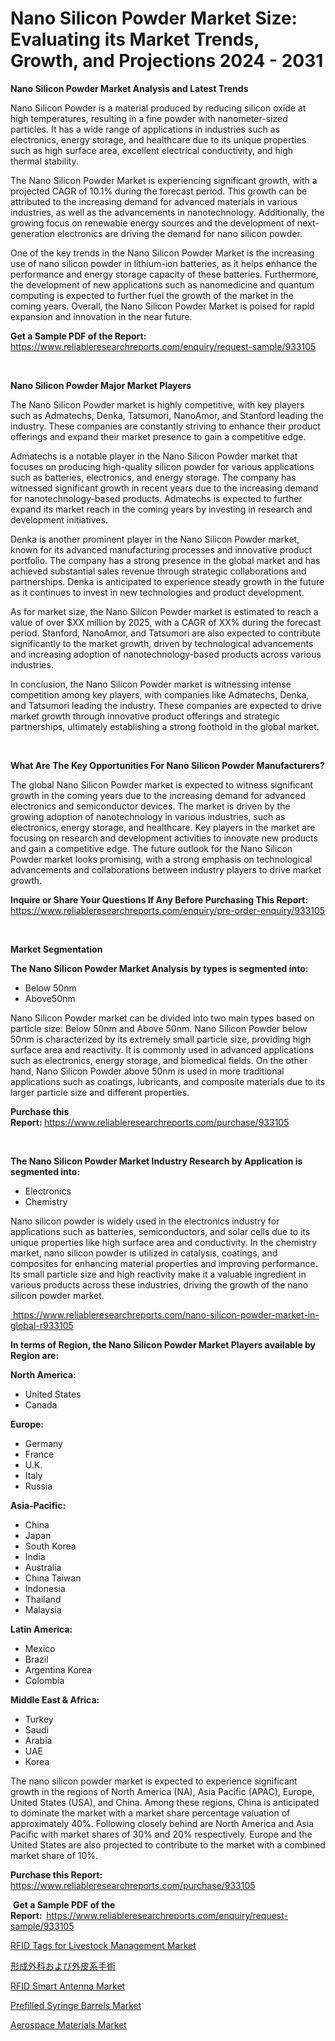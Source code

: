 <p><h1>Nano Silicon Powder Market Size: Evaluating its Market Trends, Growth, and Projections 2024 - 2031</h1></p><p><strong>Nano Silicon Powder Market Analysis and Latest Trends</strong></p>
<p><p>Nano Silicon Powder is a material produced by reducing silicon oxide at high temperatures, resulting in a fine powder with nanometer-sized particles. It has a wide range of applications in industries such as electronics, energy storage, and healthcare due to its unique properties such as high surface area, excellent electrical conductivity, and high thermal stability.</p><p>The Nano Silicon Powder Market is experiencing significant growth, with a projected CAGR of 10.1% during the forecast period. This growth can be attributed to the increasing demand for advanced materials in various industries, as well as the advancements in nanotechnology. Additionally, the growing focus on renewable energy sources and the development of next-generation electronics are driving the demand for nano silicon powder.</p><p>One of the key trends in the Nano Silicon Powder Market is the increasing use of nano silicon powder in lithium-ion batteries, as it helps enhance the performance and energy storage capacity of these batteries. Furthermore, the development of new applications such as nanomedicine and quantum computing is expected to further fuel the growth of the market in the coming years. Overall, the Nano Silicon Powder Market is poised for rapid expansion and innovation in the near future.</p></p>
<p><strong>Get a Sample PDF of the Report:&nbsp;</strong> <a href="https://www.reliableresearchreports.com/enquiry/request-sample/933105">https://www.reliableresearchreports.com/enquiry/request-sample/933105</a></p>
<p>&nbsp;</p>
<p><strong>Nano Silicon Powder Major Market Players</strong></p>
<p><p>The Nano Silicon Powder market is highly competitive, with key players such as Admatechs, Denka, Tatsumori, NanoAmor, and Stanford leading the industry. These companies are constantly striving to enhance their product offerings and expand their market presence to gain a competitive edge.</p><p>Admatechs is a notable player in the Nano Silicon Powder market that focuses on producing high-quality silicon powder for various applications such as batteries, electronics, and energy storage. The company has witnessed significant growth in recent years due to the increasing demand for nanotechnology-based products. Admatechs is expected to further expand its market reach in the coming years by investing in research and development initiatives.</p><p>Denka is another prominent player in the Nano Silicon Powder market, known for its advanced manufacturing processes and innovative product portfolio. The company has a strong presence in the global market and has achieved substantial sales revenue through strategic collaborations and partnerships. Denka is anticipated to experience steady growth in the future as it continues to invest in new technologies and product development.</p><p>As for market size, the Nano Silicon Powder market is estimated to reach a value of over $XX million by 2025, with a CAGR of XX% during the forecast period. Stanford, NanoAmor, and Tatsumori are also expected to contribute significantly to the market growth, driven by technological advancements and increasing adoption of nanotechnology-based products across various industries.</p><p>In conclusion, the Nano Silicon Powder market is witnessing intense competition among key players, with companies like Admatechs, Denka, and Tatsumori leading the industry. These companies are expected to drive market growth through innovative product offerings and strategic partnerships, ultimately establishing a strong foothold in the global market.</p></p>
<p>&nbsp;</p>
<p><strong>What Are The Key Opportunities For Nano Silicon Powder Manufacturers?</strong></p>
<p><p>The global Nano Silicon Powder market is expected to witness significant growth in the coming years due to the increasing demand for advanced electronics and semiconductor devices. The market is driven by the growing adoption of nanotechnology in various industries, such as electronics, energy storage, and healthcare. Key players in the market are focusing on research and development activities to innovate new products and gain a competitive edge. The future outlook for the Nano Silicon Powder market looks promising, with a strong emphasis on technological advancements and collaborations between industry players to drive market growth.</p></p>
<p><strong>Inquire or Share Your Questions If Any Before Purchasing This Report:</strong> <a href="https://www.reliableresearchreports.com/enquiry/pre-order-enquiry/933105">https://www.reliableresearchreports.com/enquiry/pre-order-enquiry/933105</a></p>
<p>&nbsp;</p>
<p><strong>Market Segmentation</strong></p>
<p><strong>The Nano Silicon Powder Market Analysis by types is segmented into:</strong></p>
<p><ul><li>Below 50nm</li><li>Above50nm</li></ul></p>
<p><p>Nano Silicon Powder market can be divided into two main types based on particle size: Below 50nm and Above 50nm. Nano Silicon Powder below 50nm is characterized by its extremely small particle size, providing high surface area and reactivity. It is commonly used in advanced applications such as electronics, energy storage, and biomedical fields. On the other hand, Nano Silicon Powder above 50nm is used in more traditional applications such as coatings, lubricants, and composite materials due to its larger particle size and different properties.</p></p>
<p><strong>Purchase this Report:&nbsp;</strong><a href="https://www.reliableresearchreports.com/purchase/933105">https://www.reliableresearchreports.com/purchase/933105</a></p>
<p>&nbsp;</p>
<p><strong>The Nano Silicon Powder Market Industry Research by Application is segmented into:</strong></p>
<p><ul><li>Electronics</li><li>Chemistry</li></ul></p>
<p><p>Nano silicon powder is widely used in the electronics industry for applications such as batteries, semiconductors, and solar cells due to its unique properties like high surface area and conductivity. In the chemistry market, nano silicon powder is utilized in catalysis, coatings, and composites for enhancing material properties and improving performance. Its small particle size and high reactivity make it a valuable ingredient in various products across these industries, driving the growth of the nano silicon powder market.</p></p>
<p><a href="https://www.reliableresearchreports.com/nano-silicon-powder-market-in-global-r933105">&nbsp;https://www.reliableresearchreports.com/nano-silicon-powder-market-in-global-r933105</a></p>
<p><strong>In terms of Region, the Nano Silicon Powder Market Players available by Region are:</strong></p>
<p>
    <p> <strong> North America: </strong>
        <ul>
            <li>United States</li>
            <li>Canada</li>
        </ul>
        </p> 
    <p> <strong> Europe: </strong>
        <ul>
            <li>Germany</li>
            <li>France</li>
            <li>U.K.</li>
            <li>Italy</li>
            <li>Russia</li>
        </ul>
        </p> 
    <p> <strong> Asia-Pacific: </strong>
        <ul>
            <li>China</li>
            <li>Japan</li>
            <li>South Korea</li>
            <li>India</li>
            <li>Australia</li>
            <li>China Taiwan</li>
            <li>Indonesia</li>
            <li>Thailand</li>
            <li>Malaysia</li>
        </ul>
        </p> 
    <p> <strong> Latin America: </strong>
        <ul>
            <li>Mexico</li>
            <li>Brazil</li>
            <li>Argentina Korea</li>
            <li>Colombia</li>
        </ul>
        </p> 
    <p> <strong> Middle East & Africa: </strong>
        <ul>
            <li>Turkey</li>
            <li>Saudi</li>
            <li>Arabia</li>
            <li>UAE</li>
            <li>Korea</li>
        </ul>
    </p>
    </p>
<p><p>The nano silicon powder market is expected to experience significant growth in the regions of North America (NA), Asia Pacific (APAC), Europe, United States (USA), and China. Among these regions, China is anticipated to dominate the market with a market share percentage valuation of approximately 40%. Following closely behind are North America and Asia Pacific with market shares of 30% and 20% respectively. Europe and the United States are also projected to contribute to the market with a combined market share of 10%.</p></p>
<p><strong>Purchase this Report: </strong><a href="https://www.reliableresearchreports.com/purchase/933105">https://www.reliableresearchreports.com/purchase/933105</a></p>
<p>&nbsp;<strong>Get a Sample PDF of the Report:&nbsp;&nbsp;</strong><a href="https://www.reliableresearchreports.com/enquiry/request-sample/933105">https://www.reliableresearchreports.com/enquiry/request-sample/933105</a></p>
<p><strong></strong></p>
<p><p><a href="https://github.com/tamvrosiya/Market-Research-Report-List-5/blob/main/rfid-tags-for-livestock-management-market.md">RFID Tags for Livestock Management Market</a></p><p><a href="https://medium.com/@titusboyer1/%E7%BE%8E%E5%AE%B9%E5%A4%96%E7%A7%91%E3%81%A8%E7%9A%AE%E8%86%9A%E7%B3%BB%E6%89%8B%E8%A1%93%E3%81%AE%E5%B8%82%E5%A0%B4%E3%81%AE%E3%83%9E%E3%83%83%E3%83%94%E3%83%B3%E3%82%B0-%E5%8B%95%E5%90%91-%E8%AA%B2%E9%A1%8C-%E3%81%8A%E3%82%88%E3%81%B3%E3%83%96%E3%83%AC%E3%83%BC%E3%82%AF%E3%82%B9%E3%83%AB%E3%83%BC-2024%E5%B9%B4-2031%E5%B9%B4-cba6d51868df">形成外科および外皮系手術</a></p><p><a href="https://github.com/pizolina/Market-Research-Report-List-6/blob/main/rfid-smart-antenna-market.md">RFID Smart Antenna Market</a></p><p><a href="https://issuu.com/reportprime-2/docs/prefilled-syringe-barrels-market-si_cec3cf8ecaad0e">Prefilled Syringe Barrels Market</a></p><p><a href="https://medium.com/@andrew.scott4567/aerospace-materials-market-revolution-2024-2031-market-trends-shaping-the-next-decade-47a991a53a20">Aerospace Materials Market</a></p></p>